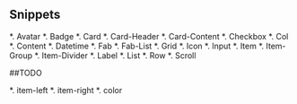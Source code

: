 

## Snippets

*. Avatar
*. Badge
*. Card
*. Card-Header
*. Card-Content
*. Checkbox
*. Col
*. Content
*. Datetime
*. Fab
*. Fab-List
*. Grid
*. Icon
*. Input
*. Item
*. Item-Group
*. Item-Divider
*. Label
*. List
*. Row
*. Scroll




##TODO

*. item-left
*. item-right
*. color

